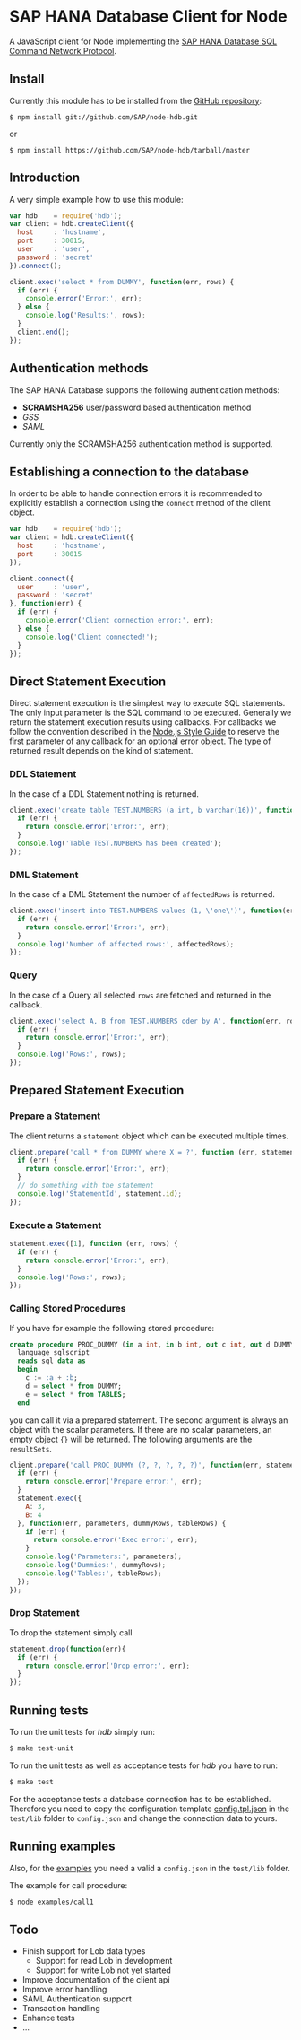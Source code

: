 SAP HANA Database Client for Node
====================================

A JavaScript client for Node implementing the 
[SAP HANA Database SQL Command Network Protocol](http://help.sap.com/hana/SAP_HANA_Database_SQL_command_network_protocol_en.pdf).


Install
-------

Currently this module has to be installed from the [GitHub repository](https://github.com/sap/node-hdb):

```
$ npm install git://github.com/SAP/node-hdb.git
```

or 

```
$ npm install https://github.com/SAP/node-hdb/tarball/master
```

Introduction
------------

A very simple example how to use this module:

```js
var hdb    = require('hdb');
var client = hdb.createClient({
  host     : 'hostname',
  port     : 30015,
  user     : 'user',
  password : 'secret'
}).connect();

client.exec('select * from DUMMY', function(err, rows) {
  if (err) {
    console.error('Error:', err);
  } else {
    console.log('Results:', rows);  
  }  
  client.end();
});
```

Authentication methods
----------------------

The SAP HANA Database supports the following authentication methods:

- **SCRAMSHA256** user/password based authentication method
- _GSS_
- _SAML_

Currently only the SCRAMSHA256 authentication method is supported.


Establishing a connection to the database
-----------------------------------------

In order to be able to handle connection errors it is recommended to explicitly
establish a connection  using the `connect` method of the client object.

```js
var hdb    = require('hdb');
var client = hdb.createClient({
  host     : 'hostname',
  port     : 30015
});

client.connect({
  user     : 'user',
  password : 'secret'
}, function(err) {
  if (err) {
    console.error('Client connection error:', err);
  } else {
    console.log('Client connected!');  
  }
});
```
 
Direct Statement Execution
--------------------------

Direct statement execution is the simplest way to execute SQL statements.
The only input parameter is the SQL command to be executed.
Generally we return the statement execution results using callbacks.
For callbacks we follow the convention described in the
[Node.js Style Guide](http://nodeguide.com/style.html#callbacks) 
to reserve the first parameter of any callback for an optional error object.
The type of returned result depends on the kind of statement. 

### DDL Statement

In the case of a DDL Statement nothing is returned.

```js
client.exec('create table TEST.NUMBERS (a int, b varchar(16))', function(err) {
  if (err) {
    return console.error('Error:', err);
  } 
  console.log('Table TEST.NUMBERS has been created');  
});
```

### DML Statement

In the case of a DML Statement the number of `affectedRows` is returned.

```js
client.exec('insert into TEST.NUMBERS values (1, \'one\')', function(err, affectedRows) {
  if (err) {
    return console.error('Error:', err);
  } 
  console.log('Number of affected rows:', affectedRows);  
});
```

### Query

In the case of a Query all selected `rows` are fetched and returned in the callback.

```js
client.exec('select A, B from TEST.NUMBERS oder by A', function(err, rows) {
  if (err) {
    return console.error('Error:', err);
  } 
  console.log('Rows:', rows);  
});

```

Prepared Statement Execution
----------------------------

###  Prepare a Statement 

The client returns a `statement` object which can be executed multiple times.

```js
client.prepare('call * from DUMMY where X = ?', function (err, statement){
  if (err) {
    return console.error('Error:', err);
  } 
  // do something with the statement
  console.log('StatementId', statement.id);
});
```

### Execute a Statement 

```js
statement.exec([1], function (err, rows) {
  if (err) {
    return console.error('Error:', err);
  }
  console.log('Rows:', rows);  
});
```

### Calling Stored Procedures

If you have for example the following stored procedure:

```sql
create procedure PROC_DUMMY (in a int, in b int, out c int, out d DUMMY, out e TABLES)
  language sqlscript
  reads sql data as
  begin
    c := :a + :b;
    d = select * from DUMMY;
    e = select * from TABLES;
  end
```
you can call it via a prepared statement. 
The second argument is always an object with the scalar parameters.
If there are no scalar parameters, an empty object ``{}`` will be returned.
The following arguments are the `resultSets`.

```js
client.prepare('call PROC_DUMMY (?, ?, ?, ?, ?)', function(err, statement){
  if (err) {
    return console.error('Prepare error:', err);
  }  
  statement.exec({
    A: 3, 
    B: 4
  }, function(err, parameters, dummyRows, tableRows) {
    if (err) {
      return console.error('Exec error:', err);
    }
    console.log('Parameters:', parameters);
    console.log('Dummies:', dummyRows);
    console.log('Tables:', tableRows);
  });
});
```

### Drop Statement

To drop the statement simply call

```js
statement.drop(function(err){
  if (err) {
    return console.error('Drop error:', err);
  }  
});
```

Running tests
-------------

To run the unit tests for _hdb_ simply run:

```bash
$ make test-unit
```

To run the unit tests as well as acceptance tests for _hdb_ you have to run:

```bash
$ make test
```

For the acceptance tests a database connection has to be established. Therefore you 
need to copy the configuration template [config.tpl.json](./test/lib/config.tpl.json) 
in the ```test/lib``` folder to ```config.json``` and change the connection data to yours.


Running examples
----------------

Also, for the [examples](./examples) you need a valid a ```config.json``` in the ```test/lib``` folder. 

The example for call procedure:

```bash
$ node examples/call1
```

Todo
----
* Finish support for Lob data types 
    * Support for read Lob in development
    * Support for write Lob not yet started
* Improve documentation of the client api    
* Improve error handling
* SAML Authentication support
* Transaction handling
* Enhance tests
* ...
